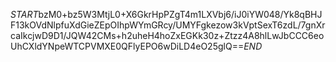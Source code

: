 $START$bzM0+bz5W3MtjL0+X6GkrHpPZgT4m1LXVbj6/iJ0iYW048/Yk8qBHJF13kOVdNlpfuXdGieZEpOIhpWYmGRcy/UMYFgkezow3kVptSexT6zdL/7gnXrcaIkcjwD9D1/JQW42CMs+h2uheH4hoZxEGKk30z+Ztzz4A8hlLwJbCCC6eoUhCXldYNpeWTCPVMXE0QFlyEPO6wDiLD4eO25glQ==$END$